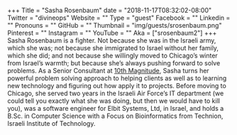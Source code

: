 +++
Title = "Sasha Rosenbaum"
date = "2018-11-17T08:32:02-08:00"
Twitter = "divineops"
Website = ""
Type = "guest"
Facebook = ""
Linkedin = ""
Pronouns = ""
GitHub = ""
Thumbnail = "img/guests/srosenbaum.png"
Pinterest = ""
Instagram = ""
YouTube = ""
Aka = ["srosenbaum2"]
+++
Sasha Rosenbaum is a fighter. Not because she was in the Israeli army, which she was; not because she immigrated to Israel without her family, which she did; and not because she willingly moved to Chicago’s winter from Israel’s warmth; but because she’s always pushing forward to solve problems. As a Senior Consultant at [10th Magnitude](http://10thmagnitude.com), Sasha turns her powerful problem solving approach to helping clients as well as to learning new technology and figuring out how apply it to projects. Before moving to Chicago, she served two years in the Israeli Air Force’s IT department (we could tell you exactly what she was doing, but then we would have to kill you), was a software engineer for Elbit Systems, Ltd, in Israel, and holds a B.Sc. in Computer Science with a Focus on Bioinformatics from Technion, Israeli Institute of Technology.
